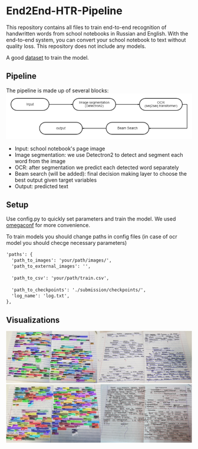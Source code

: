 # End2End-HTR-Pipeline

This repository contains all files to train end-to-end recognition of handwritten words from school notebooks in Russian and English. With the end-to-end system, you can convert your school notebook to text without quality loss. This repository does not include any models. 

A good [dataset](https://github.com/abdoelsayed2016/HKR_Dataset) to train the model.

## Pipeline

The pipeline is made up of several blocks:
![blocks](https://github.com/RadmirZ/End2End-HTR-Pipeline/blob/main/diagram.png)
- Input: school notebook's page image
- Image segmentation: we use Detectron2 to detect and segment each word from the image
- OCR: after segmentation we predict each detected word separately
- Beam search (will be added): final decision making layer to choose the best output given target variables
- Output: predicted text

## Setup

Use config.py to quickly set parameters and train the model. We used [omegaconf](https://github.com/omry/omegaconf) for more convenience.

To train models you should change paths in config files (in case of ocr model you should checge necessary parameters)<br>
```jsonc
'paths': {
  'path_to_images': 'your/path/images/',
  'path_to_external_images': '',

  'path_to_csv': 'your/path/train.csv',

  'path_to_checkpoints': './submission/checkpoints/',
  'log_name': 'log.txt',
},
```

## Visualizations

![sample1](https://github.com/RadmirZ/End2End-HTR-Pipeline/blob/main/example1.jpg)
![sample2](https://github.com/RadmirZ/End2End-HTR-Pipeline/blob/main/example2.jpg)

